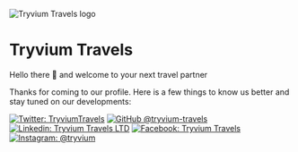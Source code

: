 ![Tryvium Travels logo](assets/tryvium-logo.png)

# Tryvium Travels

Hello there 👋 and welcome to your next travel partner

Thanks for coming to our profile. Here is a few things to know us better and stay tuned on our developments:

[![Twitter: TryviumTravels](https://img.shields.io/twitter/follow/TryviumTravels?style=social)](https://twitter.com/TryviumTravels)
[![GitHub @tryvium-travels](https://img.shields.io/github/followers/tryvium-travels?label=follow&style=social)](https://github.com/tryvium-travels)
[![Linkedin: Tryvium Travels LTD](https://img.shields.io/badge/-Tryvium%20Travels%20LTD-blue?style=flat-square&logo=Linkedin&logoColor=white&link=https://linkedin.com/company/tryvium-travels-ltd)](https://linkedin.com/company/tryvium-travels-ltd)
[![Facebook: Tryvium Travels](https://img.shields.io/badge/-Tryvium%20Travels-blue?style=flat-square&logo=Facebook&logoColor=white&link=https://facebook.com/TryviumTravels)](https://facebook.com/TryviumTravels)
[![Instagram: @tryvium](https://img.shields.io/badge/-tryvium-purple?style=flat-square&logo=Instagram&logoColor=white&link=https://instagram.com/tryvium)](https://instagram.com/tryvium)
